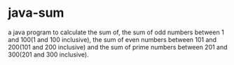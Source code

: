 # java-sum
a java program to calculate the sum of, the sum of odd numbers between 1 and 100(1 and 100 inclusive), the sum of even numbers between 101 and 200(101 and 200 inclusive) and the sum of prime numbers between 201 and 300(201 and 300 inclusive).
